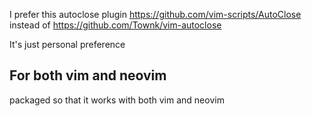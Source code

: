 I prefer this autoclose plugin 
https://github.com/vim-scripts/AutoClose
instead of
https://github.com/Townk/vim-autoclose

It's just personal preference
## For both vim and neovim
packaged so that it works with both vim and neovim
